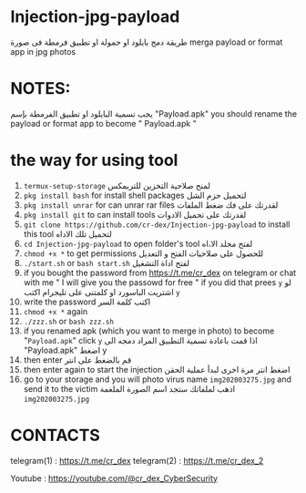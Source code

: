 # Injection-jpg-payload
طريقة دمج بايلود او حمولة او تطبيق فرمطة فى صورة
merga payload or format app in jpg photos

# NOTES:
يجب تسمية البايلود او تطبيق الفرمطة بإسم "Payload.apk"
you should rename the payload or format app to become " Payload.apk "

# the way for using tool
1. `termux-setup-storage` لمنح صلاحية التخزين للتريمكس
2. `pkg install bash` for install shell packages لتحميل حزم الشل
3.  `pkg install unrar` for can unrar rar files لقدرتك على فك ضغط الملفات
4.  `pkg install git` to can install tools لقدرتك على تحميل الادوات
5.  `git clone https://github.com/cr-dex/Injection-jpg-payload` to install this tool لتحميل تلك الاداه
6.  `cd Injection-jpg-payload` to open folder's tool لفتح مجلد الا،اه
7.  `chmod +x *` to get permissions للحصول على صلاحيات الفتح و التعديل
8.  `./start.sh` or `bash start.sh` لفتح اداة التشغيل
9.  if you bought the password from https://t.me/cr_dex on telegram or chat with me " I will give you the passowd for free "
    if you did that prees `y` لو اشتريت الباسورد او كلمتنى على تليجرام اكتب `y`
11. write the password  اكتب كلمة السر
12.  `chmod +x *` again
13.  `./zzz.sh` or `bash zzz.sh`
14.  if you renamed apk (which you want to merge in photo) to become "`Payload.apk`" click `y`
     اذا قمت باعادة تسمية التطبيق المراد دمجه الى "Payload.apk" اضغط y
16.  then enter قم بالضغط على انتر
17.  then enter again to start the injection اضغط انتر مرة اخرى لبدأ عملية الحقن
18.  go to your storage and you will photo virus name `img202003275.jpg` and send it to the victim
    اذهب لملفاتك ستجد اسم الصورة الملغمة `img202003275.jpg`

# CONTACTS
telegram(1) : https://t.me/cr_dex 
telegram(2) : https://t.me/cr_dex_2

Youtube : https://youtube.com/@cr_dex_CyberSecurity
